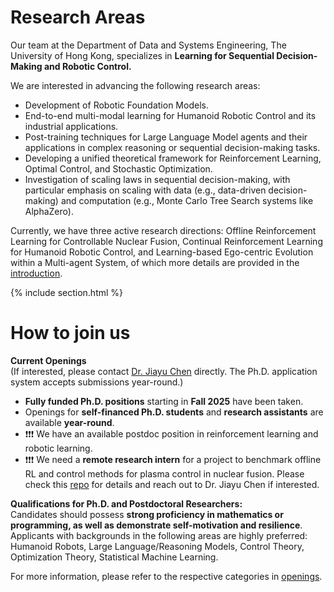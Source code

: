 ---
---

# Research Areas

Our team at the Department of Data and Systems Engineering, The University of Hong Kong, specializes in **Learning for Sequential Decision-Making and Robotic Control.**


We are interested in advancing the following research areas:  

<!-- - Theoretical foundations, algorithm design, and applications of (Multi-agent) Reinforcement Learning;   -->
- Development of Robotic Foundation Models. 
- End-to-end multi-modal learning for Humanoid Robotic Control and its industrial applications.
- Post-training techniques for Large Language Model agents and their applications in complex reasoning or sequential decision-making tasks.
- Developing a unified theoretical framework for Reinforcement Learning, Optimal Control, and Stochastic Optimization.
- Investigation of scaling laws in sequential decision-making, with particular emphasis on scaling with data (e.g., data-driven decision-making) and computation (e.g., Monte Carlo Tree Search systems like AlphaZero).
<!-- - Artificial General Intelligence grounded in the principles of [The Alberta Plan](http://www.incompleteideas.net/Talks/AlbertaPlan.pdf). -->

Currently, we have three active research directions: Offline Reinforcement Learning for Controllable Nuclear Fusion, Continual Reinforcement Learning for Humanoid Robotic Control, and Learning-based Ego-centric Evolution within a Multi-agent System, of which more details are provided in the [introduction](http://agentic-intelligence-lab.org/files/research_topics.pdf).  


{% include section.html %}

# How to join us

**Current Openings**  
(If interested, please contact [Dr. Jiayu Chen](https://agentic-intelligence-lab.org/members/jiayu-chen.html) directly. The Ph.D. application system accepts submissions year-round.)  

<!-- - **Two fully funded Ph.D. positions** starting in **Fall 2025 (as early as July)** -->
<!-- - Openings for **postdoctoral researchers**, **self-financed Ph.D. students**, **part-time Ph.D. students**, **research assistants**, and **visiting scholars** are available **year-round**  -->
- **Fully funded Ph.D. positions** starting in **Fall 2025** have been taken. 
- Openings for **self-financed Ph.D. students** and  **research assistants** are available **year-round**.
- ❗❗❗ We have an available postdoc position in reinforcement learning and robotic learning.
- ❗❗❗ We need a **remote research intern** for a project to benchmark offline RL and control methods for plasma control in nuclear fusion. Please check this [repo](https://github.com/LucasCJYSDL/Offline-RL-Kit-for-Nuclear-Fusion) for details and reach out to Dr. Jiayu Chen if interested.

**Qualifications for Ph.D. and Postdoctoral Researchers:**  
Candidates should possess **strong proficiency in mathematics or programming, as well as demonstrate self-motivation and resilience**. Applicants with backgrounds in the following areas are highly preferred: Humanoid Robots, Large Language/Reasoning Models, Control Theory, Optimization Theory, Statistical Machine Learning.

For more information, please refer to the respective categories in [openings](https://agentic-intelligence-lab.org/openings/).  


<!-- ---

{% capture text %}

Lorem ipsum dolor sit amet, consectetur adipiscing elit, sed do eiusmod tempor incididunt ut labore et dolore magna aliqua.

{%
  include button.html
  link="team"
  text="Meet our team"
  icon="fa-solid fa-arrow-right"
  flip=true
  style="bare"
%}

{% endcapture %}

{%
  include feature.html
  image="images/photo.jpg"
  link="team"
  title="Our Team"
  text=text
%} -->

<!-- {% capture text %}

Lorem ipsum dolor sit amet, consectetur adipiscing elit, sed do eiusmod tempor incididunt ut labore et dolore magna aliqua.

{%
  include button.html
  link="research"
  text="See our publications"
  icon="fa-solid fa-arrow-right"
  flip=true
  style="bare"
%}

{% endcapture %}

{%
  include feature.html
  image="images/photo.jpg"
  link="research"
  title="Our Research"
  text=text
%}

{% capture text %}

Lorem ipsum dolor sit amet, consectetur adipiscing elit, sed do eiusmod tempor incididunt ut labore et dolore magna aliqua.

{%
  include button.html
  link="projects"
  text="Browse our projects"
  icon="fa-solid fa-arrow-right"
  flip=true
  style="bare"
%}

{% endcapture %}

{%
  include feature.html
  image="images/photo.jpg"
  link="projects"
  title="Our Projects"
  flip=true
  style="bare"
  text=text
%} -->
